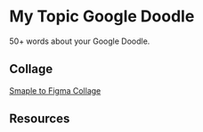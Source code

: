 # My Topic Google Doodle

50+ words about your Google Doodle.

## Collage

[Smaple to Figma Collage](https://www.figma.com/file/KIEiC0Tgx5IF1BhpTLZhn0/Google-Doodle?node-id=0%3A1)

## Resources
